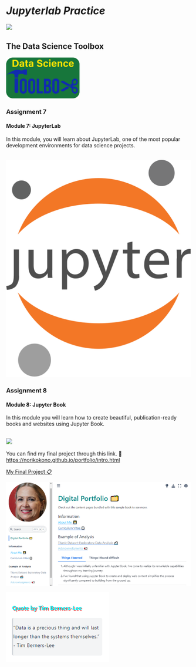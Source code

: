 # _Jupyterlab Practice_
<img src="https://ubc-mds.github.io/img/mdslogopad.png" width="200px"></img>

## The Data Science Toolbox 
<img src="images/ubc_the_data_science_toolbox.png" width="200x"></img>
### Assignment 7
#### Module 7: JupyterLab
In this module, you will learn about JupyterLab, one of the most popular development environments for data science projects.

</br>
<img src="images/jupyter-seeklogo.svg"></img>

### Assignment 8
#### Module 8: Jupyter Book
In this module you will learn how to create beautiful, publication-ready books and websites using Jupyter Book.

</br>
<img src="https://jupyterbook.org/en/stable/_images/logo-square.svg" width="200px"></img>

You can find my final project through this link. 🙂
https://norikokono.github.io/portfolio/intro.html

[My Final Project 📋](https://norikokono.github.io/portfolio/intro.html)

![My Final Project](images/digital-portfolio.png)

![My Final Project quote](images/digital-portfolio-quote.png)
